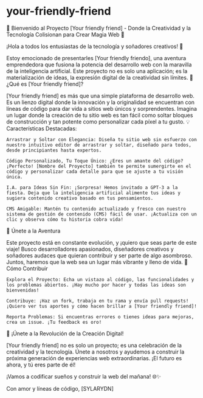 # your-friendly-friend
🚀 Bienvenido al Proyecto [Your friendly friend] - Donde la Creatividad y la Tecnología Colisionan para Crear Magia Web 🌟

¡Hola a todos los entusiastas de la tecnología y soñadores creativos! 👋

Estoy emocionado de presentarles [Your friendly friendo], una aventura emprendedora que fusiona la potencia del desarrollo web con la maravilla de la inteligencia artificial. Este proyecto no es solo una aplicación; es la materialización de ideas, la expresión digital de la creatividad sin límites.
🎨 ¿Qué es [Your friendly friend]?

[Your friendly friend] es más que una simple plataforma de desarrollo web. Es un lienzo digital donde la innovación y la originalidad se encuentran con líneas de código para dar vida a sitios web únicos y sorprendentes. Imagina un lugar donde la creación de tu sitio web es tan fácil como soltar bloques de construcción y tan potente como personalizar cada píxel a tu gusto.
💡 Características Destacadas:

    Arrastrar y Soltar con Elegancia: Diseña tu sitio web sin esfuerzo con nuestro intuitivo editor de arrastrar y soltar, diseñado para todos, desde principiantes hasta expertos.

    Código Personalizado, Tu Toque Único: ¿Eres un amante del código? ¡Perfecto! [Nombre del Proyecto] también te permite sumergirte en el código y personalizar cada detalle para que se ajuste a tu visión única.

    I.A. para Ideas Sin Fin: ¡Sorpresa! Hemos invitado a GPT-3 a la fiesta. Deja que la inteligencia artificial alimente tus ideas y sugiera contenido creativo basado en tus pensamientos.

    CMS Amigable: Mantén tu contenido actualizado y fresco con nuestro sistema de gestión de contenido (CMS) fácil de usar. ¡Actualiza con un clic y observa cómo tu historia cobra vida!

🚀 Únete a la Aventura

Este proyecto está en constante evolución, y ¡quiero que seas parte de este viaje! Busco desarrolladores apasionados, diseñadores creativos y soñadores audaces que quieran contribuir y ser parte de algo asombroso. Juntos, haremos que la web sea un lugar más vibrante y lleno de vida.
💬 Cómo Contribuir

    Explora el Proyecto: Echa un vistazo al código, las funcionalidades y los problemas abiertos. ¡Hay mucho por hacer y todas las ideas son bienvenidas!

    Contribuye: ¡Haz un fork, trabaja en tu rama y envía pull requests! ¡Quiero ver tus aportes y cómo hacen brillar a [Your friendly friend]!

    Reporta Problemas: Si encuentras errores o tienes ideas para mejoras, crea un issue. ¡Tu feedback es oro!

🚀 ¡Únete a la Revolución de la Creación Digital!

[Your friendly friend] no es solo un proyecto; es una celebración de la creatividad y la tecnología. Únete a nosotros y ayudemos a construir la próxima generación de experiencias web extraordinarias. ¡El futuro es ahora, y tú eres parte de él!

¡Vamos a codificar sueños y construir la web del mañana! 🌐✨

Con amor y líneas de código,
[SYLARYDN]
